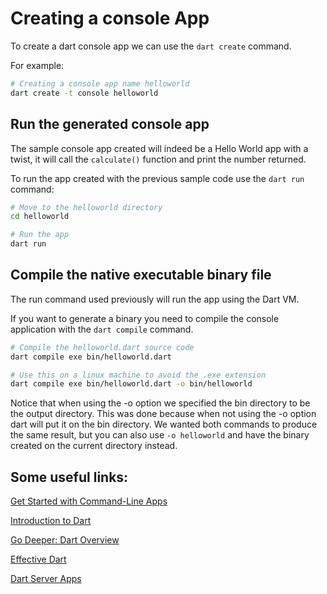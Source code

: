 # Creating a console App

To create a dart console app we can use the `dart create` command.

For example:
```sh
# Creating a console app name helloworld
dart create -t console helloworld
```

## Run the generated console app

The sample console app created will indeed be a Hello World app with a twist, it will call the `calculate()` function and print the number returned.

To run the app created with the previous sample code use the `dart run` command:
```sh
# Move to the helloworld directory
cd helloworld

# Run the app
dart run
```

## Compile the native executable binary file

The run command used previously will run the app using the Dart VM.

If you want to generate a binary you need to compile the console application with the `dart compile` command.
```sh
# Compile the helloworld.dart source code
dart compile exe bin/helloworld.dart

# Use this on a linux machine to avoid the .exe extension
dart compile exe bin/helloworld.dart -o bin/helloworld
```

Notice that when using the -o option we specified the bin directory to be the output directory.
This was done because when not using the -o option dart will put it on the bin directory. 
We wanted both commands to produce the same result, but you can also use `-o helloworld` and have the binary created on the current directory instead.

## Some useful links:

[Get Started with Command-Line Apps](https://dart.dev/tutorials/server/get-started)

[Introduction to Dart](https://dart.dev/language)

[Go Deeper: Dart Overview](https://dart.dev/overview)

[Effective Dart](https://dart.dev/effective-dart)

[Dart Server Apps](https://dart.dev/tutorials/server)
